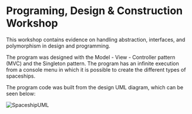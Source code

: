 # Programing, Design & Construction Workshop

This workshop contains evidence on handling abstraction, interfaces, and polymorphism in design and programming.

The program was designed with the Model - View - Controller pattern (MVC) and the Singleton pattern. The program 
has an infinite execution from a console menu in which it is possible to create the different types of spaceships.

The program code was built from the design UML diagram, which can be seen below:

![SpaceshipUML](https://user-images.githubusercontent.com/68924563/182985064-58f3f539-219c-470a-89d4-56b749d558f1.jpg)



